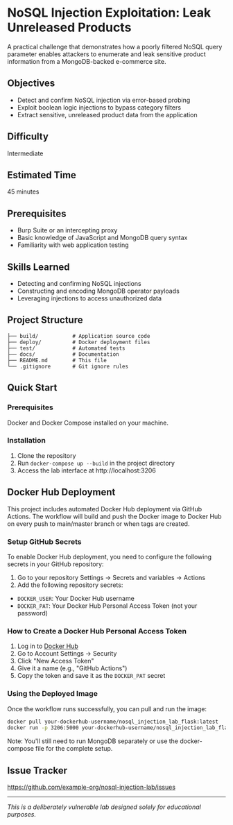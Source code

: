 # NoSQL Injection Exploitation: Leak Unreleased Products

A practical challenge that demonstrates how a poorly filtered NoSQL query parameter enables attackers to enumerate and leak sensitive product information from a MongoDB-backed e-commerce site.

## Objectives

- Detect and confirm NoSQL injection via error-based probing
- Exploit boolean logic injections to bypass category filters
- Extract sensitive, unreleased product data from the application

## Difficulty

Intermediate

## Estimated Time

45 minutes

## Prerequisites

- Burp Suite or an intercepting proxy
- Basic knowledge of JavaScript and MongoDB query syntax
- Familiarity with web application testing

## Skills Learned

- Detecting and confirming NoSQL injections
- Constructing and encoding MongoDB operator payloads
- Leveraging injections to access unauthorized data

## Project Structure

```
├── build/           # Application source code
├── deploy/          # Docker deployment files
├── test/            # Automated tests
├── docs/            # Documentation
├── README.md        # This file
└── .gitignore       # Git ignore rules
```

## Quick Start

### Prerequisites

Docker and Docker Compose installed on your machine.

### Installation

1. Clone the repository
2. Run `docker-compose up --build` in the project directory
3. Access the lab interface at http://localhost:3206

## Docker Hub Deployment

This project includes automated Docker Hub deployment via GitHub Actions. The workflow will build and push the Docker image to Docker Hub on every push to main/master branch or when tags are created.

### Setup GitHub Secrets

To enable Docker Hub deployment, you need to configure the following secrets in your GitHub repository:

1. Go to your repository Settings → Secrets and variables → Actions
2. Add the following repository secrets:

- `DOCKER_USER`: Your Docker Hub username
- `DOCKER_PAT`: Your Docker Hub Personal Access Token (not your password)

### How to Create a Docker Hub Personal Access Token

1. Log in to [Docker Hub](https://hub.docker.com/)
2. Go to Account Settings → Security
3. Click "New Access Token"
4. Give it a name (e.g., "GitHub Actions")
5. Copy the token and save it as the `DOCKER_PAT` secret

### Using the Deployed Image

Once the workflow runs successfully, you can pull and run the image:

```bash
docker pull your-dockerhub-username/nosql_injection_lab_flask:latest
docker run -p 3206:5000 your-dockerhub-username/nosql_injection_lab_flask:latest
```

Note: You'll still need to run MongoDB separately or use the docker-compose file for the complete setup.

## Issue Tracker

https://github.com/example-org/nosql-injection-lab/issues

---

*This is a deliberately vulnerable lab designed solely for educational purposes.* 